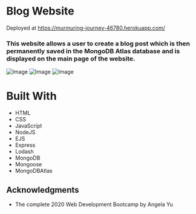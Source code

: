 # Blog Website
Deployed at https://murmuring-journey-46780.herokuapp.com/
### This website allows a user to create a blog post which is then permanently saved in the MongoDB Atlas database and is displayed on the main page of the website. 
![Image](https://github.com/nnasirova/ITBlogWebsite/blob/main/homescreenshot.PNG)
![Image](https://github.com/nnasirova/ITBlogWebsite/blob/main/aboutscreenshot.PNG)
![Image](https://github.com/nnasirova/ITBlogWebsite/blob/main/contactscreenshot.PNG)

# Built With
- HTML
- CSS
- JavaScript
- NodeJS
- EJS
- Express
- Lodash
- MongoDB
- Mongoose
- MongoDBAtlas

## Acknowledgments
- The complete 2020 Web Development Bootcamp by Angela Yu
